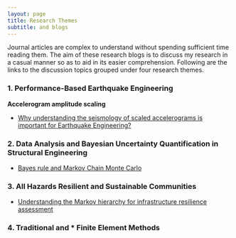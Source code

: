 ```yaml
---
layout: page
title: Research Themes
subtitle: and blogs
---
```


Journal articles are complex to understand without spending sufficient time reading them. The aim of these research blogs is to discuss my research in a casual manner so as to aid in its easier comprehension. Following are the links to the discussion topics grouped under four research themes.

### 1. Performance-Based Earthquake Engineering

**Accelerogram amplitude scaling**

  * [Why understanding the seismology of scaled accelerograms is important for Earthquake Engineering?](Blogs/PBEE/Acc_Sca_1.md)
  

### 2. Data Analysis and Bayesian Uncertainty Quantification in Structural Engineering


* [Bayes rule and Markov Chain Monte Carlo](Blogs/BUQ/MCMC.md)


### 3. All Hazards Resilient and Sustainable Communities


* [Understanding the Markov hierarchy for infrastructure resilience assessment](Blogs/AHRSC/Markov.md)


### 4. Traditional and * Finite Element Methods
